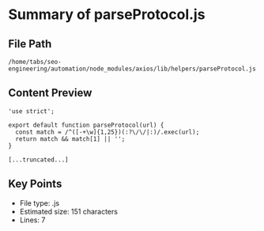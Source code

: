 # Summary of parseProtocol.js
  
## File Path
`/home/tabs/seo-engineering/automation/node_modules/axios/lib/helpers/parseProtocol.js`

## Content Preview
```
'use strict';

export default function parseProtocol(url) {
  const match = /^([-+\w]{1,25})(:?\/\/|:)/.exec(url);
  return match && match[1] || '';
}

[...truncated...]
```

## Key Points
- File type: .js
- Estimated size: 151 characters
- Lines: 7
